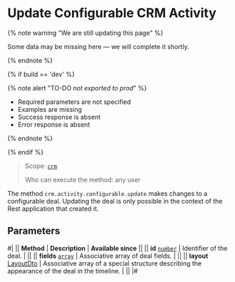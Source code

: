 # Update Configurable CRM Activity

{% note warning "We are still updating this page" %}

Some data may be missing here — we will complete it shortly.

{% endnote %}

{% if build == 'dev' %}

{% note alert "TO-DO _not exported to prod_" %}

- Required parameters are not specified
- Examples are missing
- Success response is absent
- Error response is absent

{% endnote %}

{% endif %}

> Scope: [`crm`](../../../scopes/permissions.md)
>
> Who can execute the method: any user

The method `crm.activity.configurable.update` makes changes to a configurable deal. Updating the deal is only possible in the context of the Rest application that created it.

## Parameters

#|
|| **Method** | **Description** | **Available since** ||
|| **id**
[`number`](../../../data-types.md) | Identifier of the deal. | ||
|| **fields**
[`array`](../../../data-types.md) | Associative array of deal fields. | ||
|| **layout**
[LayoutDto](./structure/layout.md) | Associative array of a special structure describing the appearance of the deal in the timeline. | || 
|#
